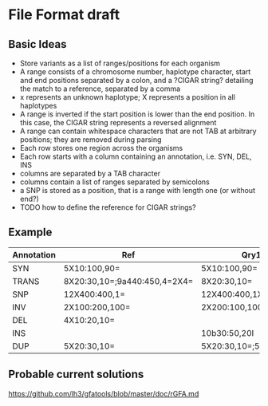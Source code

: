 # File Format draft

## Basic Ideas
- Store variants as a list of ranges/positions for each organism
- A range consists of a chromosome number, haplotype character, start and end positions separated by a colon, and a ?CIGAR string? detailing the match to a reference, separated by a comma
- x represents an unknown haplotype; X represents a position in all haplotypes
- A range is inverted if the start position is lower than the end position. In this case, the CIGAR string represents a reversed alignment
- A range can contain whitespace characters that are not TAB at arbitrary positions; they are removed during parsing
- Each row stores one region across the organisms
- Each row starts with a column containing an annotation, i.e. SYN, DEL, INS
- columns are separated by a TAB character
- columns contain a list of ranges separated by semicolons
- a SNP is stored as a position, that is a range with length one (or without end?)
- TODO how to define the reference for CIGAR strings?

## Example

Annotation|	Ref|	Qry1|	Qry2
-|	-|	-|	-
SYN|	5X10:100,90=|	5X10:100,90=|	5a10:100,45=5X30=10D;5b10:100,90=
TRANS|	8X20:30,10=;9a440:450,4=2X4=|	8X20:30,10=|	8X20:30,8=2D
SNP|	12X400:400,1=|	12X400:400,1X|	12a400:400,1=;12b400:4001X
INV|	2X100:200,100=|	2X200:100,100=|	2X100:200
DEL|	4X10:20,10=|	|	4a10:20,10=
INS|	|	10b30:50,20I|	10X30:50,20I
DUP|	5X20:30,10=|	5X20:30,10=;5a30:40,10I|	5X20:30,10=

## Probable current solutions
https://github.com/lh3/gfatools/blob/master/doc/rGFA.md
